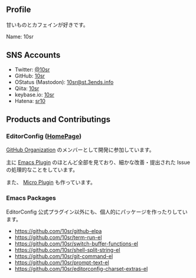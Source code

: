 Profile
-------

甘いものとカフェインが好きです。

Name: 10sr



SNS Accounts
------------

* Twitter: [@10sr](https://twitter.com/10sr)
* GitHub: [10sr](https://github.com/10sr)
* OStatus (Mastodon): [10sr@st.3ends.info](https://st.3ends.info/@10sr)
* Qiita: [10sr](http://qiita.com/10sr)
* keybase.io: [10sr](https://keybase.io/10sr)
* Hatena: [sr10](http://profile.hatena.ne.jp/sr10/)


Products and Contributings
-------------

### EditorConfig ([HomePage](http://editorconfig.org))


[GitHub Organization](https://github.com/editorconfig/)
のメンバーとして開発に参加しています。

主に [Emacs Plugin](http://github.com/editorconfig/editorconfig-emacs)
のほとんど全部を見ており、細かな改善・提出された Issue の処理的なことをしています。

また、 [Micro Plugin](http://github.com/10sr/editorconfig-micro)
も作っています。


### Emacs Packages

EditorConfig 公式プラグイン以外にも、個人的にパッケージを作ったりしています。


- <https://github.com/10sr/github-elpa>
- <https://github.com/10sr/term-run-el>
- <https://github.com/10sr/switch-buffer-functions-el>
- <https://github.com/10sr/shell-split-string-el>
- <https://github.com/10sr/git-command-el>
- <https://github.com/10sr/prompt-text-el>
- <https://github.com/10sr/editorconfig-charset-extras-el>
